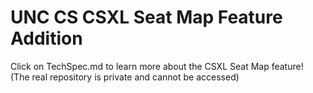 # UNC CS CSXL Seat Map Feature Addition
Click on TechSpec.md to learn more about the CSXL Seat Map feature!  
(The real repository is private and cannot be accessed)
